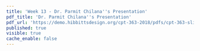 ```yaml
---
title: 'Week 13 - Dr. Parmit Chilana''s Presentation'
pdf_title: 'Dr. Parmit Chilana''s Presentation'
pdf_url: 'https://demo.hibbittsdesign.org/cpt-363-2018/pdfs/cpt-363-slides-placeholder.pdf'
published: true
visible: true
cache_enable: false
---
```

